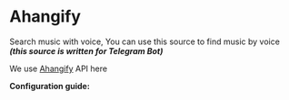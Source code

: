 # Ahangify
Search music with voice,
You can use this source to find music by voice 
***(this source is written for Telegram Bot)***

We use [Ahangify](https://ahangify.com) API here


**Configuration guide:**
